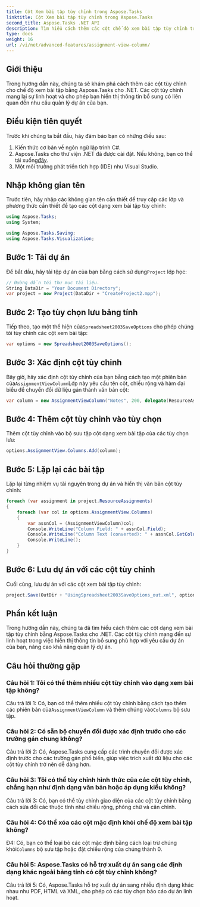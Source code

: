 ```yaml
---
title: Cột Xem bài tập tùy chỉnh trong Aspose.Tasks
linktitle: Cột Xem bài tập tùy chỉnh trong Aspose.Tasks
second_title: Aspose.Tasks .NET API
description: Tìm hiểu cách thêm các cột chế độ xem bài tập tùy chỉnh trong Aspose.Tasks cho .NET để nâng cao khả năng quản lý dự án.
type: docs
weight: 16
url: /vi/net/advanced-features/assignment-view-column/
---
```

## Giới thiệu

Trong hướng dẫn này, chúng ta sẽ khám phá cách thêm các cột tùy chỉnh cho chế độ xem bài tập bằng Aspose.Tasks cho .NET. Các cột tùy chỉnh mang lại sự linh hoạt và cho phép bạn hiển thị thông tin bổ sung có liên quan đến nhu cầu quản lý dự án của bạn.

## Điều kiện tiên quyết

Trước khi chúng ta bắt đầu, hãy đảm bảo bạn có những điều sau:

1. Kiến thức cơ bản về ngôn ngữ lập trình C#.
2.  Aspose.Tasks cho thư viện .NET đã được cài đặt. Nếu không, bạn có thể tải xuống[đây](https://releases.aspose.com/tasks/net/).
3. Một môi trường phát triển tích hợp (IDE) như Visual Studio.

## Nhập không gian tên

Trước tiên, hãy nhập các không gian tên cần thiết để truy cập các lớp và phương thức cần thiết để tạo các cột dạng xem bài tập tùy chỉnh:

```csharp
using Aspose.Tasks;
using System;

using Aspose.Tasks.Saving;
using Aspose.Tasks.Visualization;

```

## Bước 1: Tải dự án

 Để bắt đầu, hãy tải tệp dự án của bạn bằng cách sử dụng`Project` lớp học:

```csharp
// Đường dẫn tới thư mục tài liệu.
String DataDir = "Your Document Directory";
var project = new Project(DataDir + "CreateProject2.mpp");
```

## Bước 2: Tạo tùy chọn lưu bảng tính

 Tiếp theo, tạo một thể hiện của`Spreadsheet2003SaveOptions` cho phép chúng tôi tùy chỉnh các cột xem bài tập:

```csharp
var options = new Spreadsheet2003SaveOptions();
```

## Bước 3: Xác định cột tùy chỉnh

 Bây giờ, hãy xác định cột tùy chỉnh của bạn bằng cách tạo một phiên bản của`AssignmentViewColumn`Lớp này yêu cầu tên cột, chiều rộng và hàm đại biểu để chuyển đổi dữ liệu gán thành văn bản cột:

```csharp
var column = new AssignmentViewColumn("Notes", 200, delegate(ResourceAssignment assignment) { return assignment.Get(Asn.NotesText); });
```

## Bước 4: Thêm cột tùy chỉnh vào tùy chọn

Thêm cột tùy chỉnh vào bộ sưu tập cột dạng xem bài tập của các tùy chọn lưu:

```csharp
options.AssignmentView.Columns.Add(column);
```

## Bước 5: Lặp lại các bài tập

Lặp lại từng nhiệm vụ tài nguyên trong dự án và hiển thị văn bản cột tùy chỉnh:

```csharp
foreach (var assignment in project.ResourceAssignments)
{
    foreach (var col in options.AssignmentView.Columns)
    {
        var assnCol = (AssignmentViewColumn)col;
        Console.WriteLine("Column Field: " + assnCol.Field);
        Console.WriteLine("Column Text (converted): " + assnCol.GetColumnText(assignment));
        Console.WriteLine();
    }
}
```

## Bước 6: Lưu dự án với các cột tùy chỉnh

Cuối cùng, lưu dự án với các cột xem bài tập tùy chỉnh:

```csharp
project.Save(OutDir + "UsingSpreadsheet2003SaveOptions_out.xml", options);
```

## Phần kết luận

Trong hướng dẫn này, chúng ta đã tìm hiểu cách thêm các cột dạng xem bài tập tùy chỉnh bằng Aspose.Tasks cho .NET. Các cột tùy chỉnh mang đến sự linh hoạt trong việc hiển thị thông tin bổ sung phù hợp với yêu cầu dự án của bạn, nâng cao khả năng quản lý dự án.

## Câu hỏi thường gặp

### Câu hỏi 1: Tôi có thể thêm nhiều cột tùy chỉnh vào dạng xem bài tập không?

 Câu trả lời 1: Có, bạn có thể thêm nhiều cột tùy chỉnh bằng cách tạo thêm các phiên bản của`AssignmentViewColumn` và thêm chúng vào`Columns` bộ sưu tập.

### Câu hỏi 2: Có sẵn bộ chuyển đổi được xác định trước cho các trường gán chung không?

Câu trả lời 2: Có, Aspose.Tasks cung cấp các trình chuyển đổi được xác định trước cho các trường gán phổ biến, giúp việc trích xuất dữ liệu cho các cột tùy chỉnh trở nên dễ dàng hơn.

### Câu hỏi 3: Tôi có thể tùy chỉnh hình thức của các cột tùy chỉnh, chẳng hạn như định dạng văn bản hoặc áp dụng kiểu không?

Câu trả lời 3: Có, bạn có thể tùy chỉnh giao diện của các cột tùy chỉnh bằng cách sửa đổi các thuộc tính như chiều rộng, phông chữ và căn chỉnh.

### Câu hỏi 4: Có thể xóa các cột mặc định khỏi chế độ xem bài tập không?

 Đ4: Có, bạn có thể loại bỏ các cột mặc định bằng cách loại trừ chúng khỏi`Columns` bộ sưu tập hoặc đặt chiều rộng của chúng thành 0.

### Câu hỏi 5: Aspose.Tasks có hỗ trợ xuất dự án sang các định dạng khác ngoài bảng tính có cột tùy chỉnh không?

Câu trả lời 5: Có, Aspose.Tasks hỗ trợ xuất dự án sang nhiều định dạng khác nhau như PDF, HTML và XML, cho phép có các tùy chọn báo cáo dự án linh hoạt.